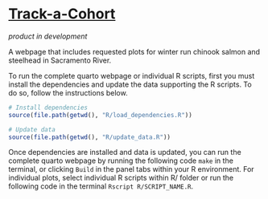 # [Track-a-Cohort](https://columbia-basin-research-cbr.github.io/track-a-cohort/www/TAC_chinook_figures.html)
*product in development*

A webpage that includes requested plots for winter run chinook salmon and steelhead in Sacramento River.

To run the complete quarto webpage or individual R scripts, first you must install the dependencies and update the data supporting the R scripts. To do so, follow the instructions below.

``` r
# Install dependencies
source(file.path(getwd(), "R/load_dependencies.R"))

# Update data
source(file.path(getwd(), "R/update_data.R"))
```

Once dependencies are installed and data is updated, you can run the complete quarto webpage by running the following code `make` in the terminal, or clicking `Build` in the panel tabs within your R environment. For individual plots, select individual R scripts within R/ folder or run the following code in the terminal `Rscript R/SCRIPT_NAME.R`.
